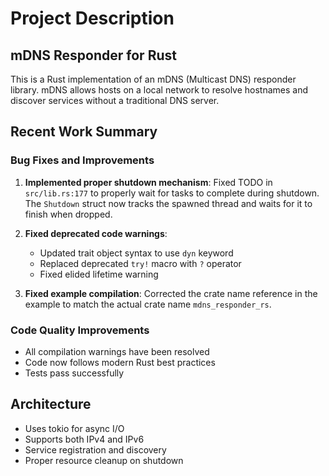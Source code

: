 # Project Description

## mDNS Responder for Rust

This is a Rust implementation of an mDNS (Multicast DNS) responder library. mDNS allows hosts on a local network to resolve hostnames and discover services without a traditional DNS server.

## Recent Work Summary

### Bug Fixes and Improvements
1. **Implemented proper shutdown mechanism**: Fixed TODO in `src/lib.rs:177` to properly wait for tasks to complete during shutdown. The `Shutdown` struct now tracks the spawned thread and waits for it to finish when dropped.

2. **Fixed deprecated code warnings**: 
   - Updated trait object syntax to use `dyn` keyword
   - Replaced deprecated `try!` macro with `?` operator
   - Fixed elided lifetime warning

3. **Fixed example compilation**: Corrected the crate name reference in the example to match the actual crate name `mdns_responder_rs`.

### Code Quality Improvements
- All compilation warnings have been resolved
- Code now follows modern Rust best practices
- Tests pass successfully

## Architecture
- Uses tokio for async I/O
- Supports both IPv4 and IPv6
- Service registration and discovery
- Proper resource cleanup on shutdown